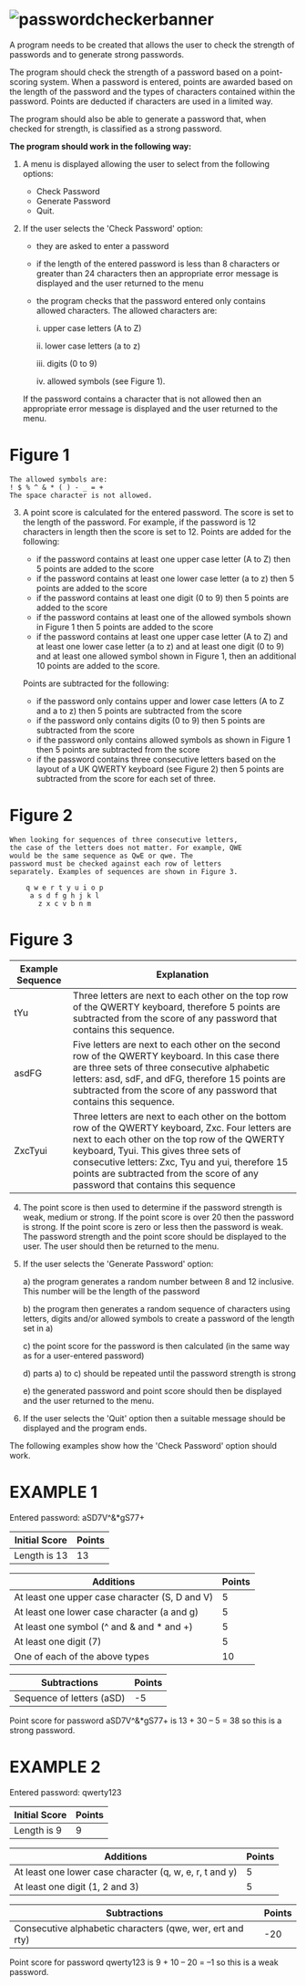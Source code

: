 # ![passwordcheckerbanner](https://user-images.githubusercontent.com/67003539/181284195-47740d55-a5d1-4a4c-9fb6-c12c8667f614.png)

A program needs to be created that allows the user to check the strength of passwords and to
generate strong passwords.

The program should check the strength of a password based on a point-scoring system. When a
password is entered, points are awarded based on the length of the password and the types of
characters contained within the password. Points are deducted if characters are used in a limited
way.

The program should also be able to generate a password that, when checked for strength, is
classified as a strong password.

**The program should work in the following way:**

1. A menu is displayed allowing the user to select from the following options:
    - Check Password
    - Generate Password
    - Quit.
    
2. If the user selects the 'Check Password' option:
    - they are asked to enter a password
    - if the length of the entered password is less than 8 characters or greater than
24 characters then an appropriate error message is displayed and the user returned
to the menu
    - the program checks that the password entered only contains allowed characters.
The allowed characters are:

      i. upper case letters (A to Z)
      
      ii. lower case letters (a to z)
      
      iii. digits (0 to 9)
      
      iv. allowed symbols (see Figure 1).
      
    If the password contains a character that is not allowed then an appropriate error
message is displayed and the user returned to the menu. 

# Figure 1

    The allowed symbols are:
    ! $ % ^ & * ( ) - _ = +
    The space character is not allowed.
    
3. A point score is calculated for the entered password. The score is set to the length of the
password. For example, if the password is 12 characters in length then the score is set to 12.
Points are added for the following:

    - if the password contains at least one upper case letter (A to Z) then 5 points are added
to the score
    - if the password contains at least one lower case letter (a to z) then 5 points are added
to the score
    - if the password contains at least one digit (0 to 9) then 5 points are added to the score
    - if the password contains at least one of the allowed symbols shown in Figure 1 then
5 points are added to the score
    - if the password contains at least one upper case letter (A to Z) and at least one lower
case letter (a to z) and at least one digit (0 to 9) and at least one allowed symbol
shown in Figure 1, then an additional 10 points are added to the score.

    Points are subtracted for the following:

    - if the password only contains upper and lower case letters (A to Z and a to z) then 5 points are subtracted from the score
    - if the password only contains digits (0 to 9) then 5 points are subtracted from the score
    - if the password only contains allowed symbols as shown in Figure 1 then 5 points are subtracted from the score
    - if the password contains three consecutive letters based on the layout of a UK QWERTY keyboard (see Figure 2) then 5 points are subtracted from the score for each set of three.
    
# Figure 2

    When looking for sequences of three consecutive letters,
    the case of the letters does not matter. For example, QWE
    would be the same sequence as QwE or qwe. The
    password must be checked against each row of letters
    separately. Examples of sequences are shown in Figure 3.
    
        q w e r t y u i o p
         a s d f g h j k l
           z x c v b n m

# Figure 3

| Example Sequence | Explanation |
| ---------------- | ----------- |
| tYu              | Three letters are next to each other on the top row of the QWERTY keyboard, therefore 5 points are subtracted from the score of any password that contains this sequence. |
| asdFG            | Five letters are next to each other on the second row of the QWERTY keyboard. In this case there are three sets of three consecutive alphabetic letters: asd, sdF, and dFG, therefore 15 points are subtracted from the score of any password that contains this sequence. |
| ZxcTyui          | Three letters are next to each other on the bottom row of the QWERTY keyboard, Zxc. Four letters are next to each other on the top row of the QWERTY keyboard, Tyui. This gives three sets of consecutive letters: Zxc, Tyu and yui, therefore 15 points are subtracted from the score of any password that contains this sequence |

4. The point score is then used to determine if the password strength is weak, medium or strong.
If the point score is over 20 then the password is strong. If the point score is zero or less then
the password is weak. The password strength and the point score should be displayed to the
user. The user should then be returned to the menu.

5. If the user selects the 'Generate Password' option:

    a) the program generates a random number between 8 and 12 inclusive. This number
will be the length of the password

    b) the program then generates a random sequence of characters using letters, digits
and/or allowed symbols to create a password of the length set in a)

    c) the point score for the password is then calculated (in the same way as for a
user-entered password)

    d) parts a) to c) should be repeated until the password strength is strong
    
    e) the generated password and point score should then be displayed and the user
returned to the menu.

6. If the user selects the 'Quit' option then a suitable message should be displayed and the
program ends.

The following examples show how the 'Check Password' option should work.

# EXAMPLE 1

Entered password: aSD7V^&*gS77+

| Initial Score | Points |
| ------------- | ------ |
| Length is 13  | 13     |

| Additions                                      | Points |
| ---------------------------------------------- | ------ |
| At least one upper case character (S, D and V) | 5      |
| At least one lower case character (a and g)    | 5      |
| At least one symbol (^ and & and * and +)      | 5      |
| At least one digit (7)                         | 5      |
| One of each of the above types                 | 10     |

| Subtractions                                   | Points |
| ---------------------------------------------- | ------ |
| Sequence of letters (aSD)                      | -5     |

Point score for password aSD7V^&*gS77+ is 13 + 30 – 5 = 38 so this is a strong password.

# EXAMPLE 2

Entered password: qwerty123

| Initial Score | Points |
| ------------- | ------ |
| Length is 9   | 9      |

| Additions                                               | Points |
| ------------------------------------------------------- | ------ |
| At least one lower case character (q, w, e, r, t and y) | 5      |
| At least one digit (1, 2 and 3)                         | 5      |

| Subtractions                                              | Points |
| --------------------------------------------------------- | ------ |
| Consecutive alphabetic characters (qwe, wer, ert and rty) | -20    |

Point score for password qwerty123 is 9 + 10 – 20 = –1 so this is a weak password.
